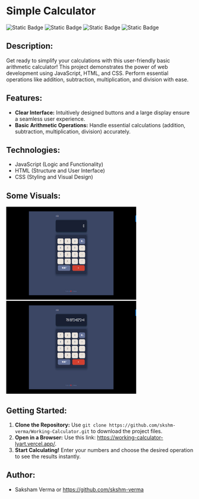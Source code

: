 # Simple Calculator
![Static Badge](https://img.shields.io/badge/HTML5-%23f06529?style=flat-square&logo=HTML5&logoColor=%23e34c26&labelColor=black) ![Static Badge](https://img.shields.io/badge/CSS3-%232965f1?style=flat-square&logo=CSS3&logoColor=%23264de4&labelColor=black) ![Static Badge](https://img.shields.io/badge/Visual_Studio_Code%20-%20%232965f1?style=flat-square&logo=VISUALSTUDIOCODE&logoColor=%232965f1&labelColor=black) ![Static Badge](https://img.shields.io/badge/Git_Hub-%20%233B4664?style=flat-square&logo=GITHUB&labelColor=black)

## Description:

Get ready to simplify your calculations with this user-friendly basic arithmetic calculator! This project demonstrates the power of web development using JavaScript, HTML, and CSS. Perform essential operations like addition, subtraction, multiplication, and division with ease.

## Features:

- **Clear Interface:** Intuitively designed buttons and a large display ensure a seamless user experience.
- **Basic Arithmetic Operations:** Handle essential calculations (addition, subtraction, multiplication, division) accurately.

## Technologies:

- JavaScript (Logic and Functionality)
- HTML (Structure and User Interface)
- CSS (Styling and Visual Design)

## Some Visuals:

<img src="/images/visual1.png" width="350" height="250"> <img src="/images/visual2.png" width="350" height="250">

## Getting Started:

1. **Clone the Repository:** Use `git clone https://github.com/skshm-verma/Working-Calculator.git` to download the project files.
2. **Open in a Browser:** Use this link: https://working-calculator-lyart.vercel.app/.
3. **Start Calculating!** Enter your numbers and choose the desired operation to see the results instantly.

## Author:

- Saksham Verma or https://github.com/skshm-verma
